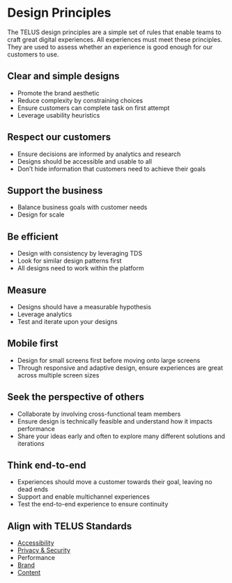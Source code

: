 # Design Principles

The TELUS design principles are a simple set of rules that enable teams to craft great digital experiences. All experiences 
must meet these principles. They are used to assess whether an experience is good enough for our customers to use.

## Clear and simple designs

* Promote the brand aesthetic
* Reduce complexity by constraining choices
* Ensure customers can complete task on first attempt
* Leverage usability heuristics

## Respect our customers

* Ensure decisions are informed by analytics and research
* Designs should be accessible and usable to all
* Don’t hide information that customers need to achieve their goals

## Support the business

* Balance business goals with customer needs
* Design for scale

## Be efficient

* Design with consistency by leveraging TDS
* Look for similar design patterns first
* All designs need to work within the platform

## Measure

* Designs should have a measurable hypothesis
* Leverage analytics
* Test and iterate upon your designs

## Mobile first

* Design for small screens first before moving onto large screens
* Through responsive and adaptive design, ensure experiences are great across multiple screen sizes

## Seek the perspective of others

* Collaborate by involving cross-functional team members
* Ensure design is technically feasible and understand how it impacts performance 
* Share your ideas early and often to explore many different solutions and iterations

## Think end-to-end

* Experiences should move a customer towards their goal, leaving no dead ends
* Support and enable multichannel experiences
* Test the end-to-end experience to ensure continuity

## Align with TELUS Standards

* [Accessibility](https://digitalstandards.telus.com/accessibility) 
* [Privacy & Security](https://digitalstandards.telus.com/security) 
* Performance
* [Brand](https://brand.telus.com)
* [Content](https://docs.google.com/a/telus.com/document/d/1hEAbRxEeKDwruhYKsNnF-788rZ_W10gyAO2-0IPM5uo/edit?usp=sharing)
